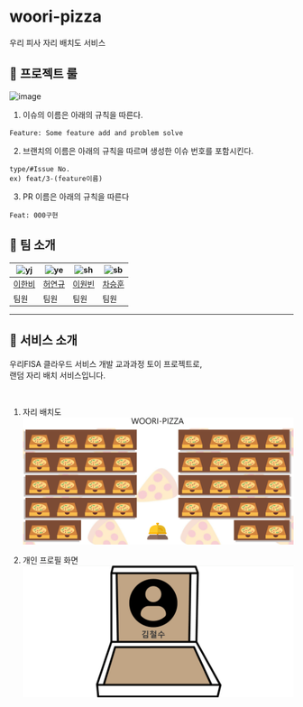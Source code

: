 # woori-pizza

우리 피사 자리 배치도 서비스

## 🚧 프로젝트 룰

![image](https://github.com/user-attachments/assets/02c50b62-f99d-430d-8156-46f73c42c5e7)

1. 이슈의 이름은 아래의 규칙을 따른다.

```
Feature: Some feature add and problem solve
```

2. 브랜치의 이름은 아래의 규칙을 따르며 생성한 이슈 번호를 포함시킨다.

```
type/#Issue No.
ex) feat/3-(feature이름)
```

3. PR 이름은 아래의 규칙을 따른다

```
Feat: 000구현
```

## 👻 팀 소개

| ![yj](https://avatars.githubusercontent.com/u/99820610?v=4) | ![ye](https://avatars.githubusercontent.com/u/193202528?v=4) | ![sh](https://avatars.githubusercontent.com/u/128762057?v=4) | ![sb](https://avatars.githubusercontent.com/u/58865827?v=4) |
| ----------------------------------------------------------- | ------------------------------------------------------------ | ------------------------------------------------------------ | ----------------------------------------------------------- |
| [이한비](https://github.com/AlmondBreez3)                   | [허연규](https://github.com/dpdms529)                        | [이원빈](https://github.com/Lwonbin)                         | [차승훈](https://github.com/eratchacha)                     |
| 팀원                                                        | 팀원                                                         | 팀원                                                         | 팀원                                                        |

---

## 🍦 서비스 소개

우리FISA 클라우드 서비스 개발 교과과정 토이 프로젝트로, <br>
랜덤 자리 배치 서비스입니다.

<br>

1. 자리 배치도
   ![자리 배치도](/images/readme1.png)

2. 개인 프로필 화면
   ![개인 프로필 화면](/images/readme2.png)
